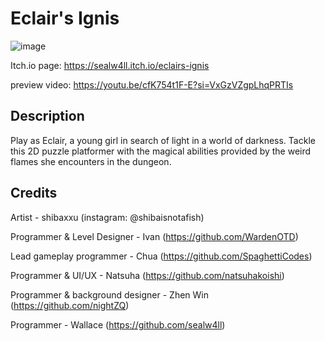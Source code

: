 # Eclair's Ignis
![image](https://github.com/user-attachments/assets/103ecb25-98d6-4c7d-a2a8-a71331b9c200)

Itch.io page: https://sealw4ll.itch.io/eclairs-ignis

preview video: https://youtu.be/cfK754t1F-E?si=VxGzVZgpLhqPRTIs
## Description
Play as Eclair, a young girl in search of light in a world of darkness.
Tackle this 2D puzzle platformer with the magical abilities provided by the weird flames she encounters in the dungeon.

## Credits
Artist - shibaxxu (instagram: @shibaisnotafish)

Programmer & Level Designer - Ivan (https://github.com/WardenOTD)

Lead gameplay programmer - Chua (https://github.com/SpaghettiCodes) 

Programmer & UI/UX - Natsuha (https://github.com/natsuhakoishi)

Programmer & background designer - Zhen Win (https://github.com/nightZQ)

Programmer - Wallace (https://github.com/sealw4ll)
